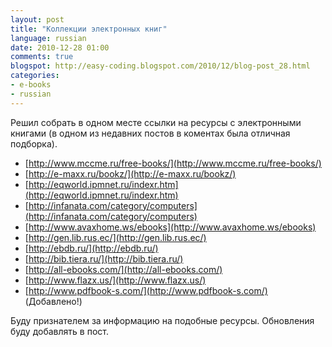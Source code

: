 ```yaml
---
layout: post
title: "Коллекции электронных книг"
language: russian
date: 2010-12-28 01:00
comments: true
blogspot: http://easy-coding.blogspot.com/2010/12/blog-post_28.html
categories:
- e-books
- russian
---
```

Решил собрать в одном месте ссылки на ресурсы с электронными книгами (в одном из недавних постов в коментах была отличная подборка).

* [http://www.mccme.ru/free-books/](http://www.mccme.ru/free-books/)
* [http://e-maxx.ru/bookz/](http://e-maxx.ru/bookz/)
* [http://eqworld.ipmnet.ru/indexr.htm](http://eqworld.ipmnet.ru/indexr.htm)
* [http://infanata.com/category/computers](http://infanata.com/category/computers)
* [http://www.avaxhome.ws/ebooks](http://www.avaxhome.ws/ebooks)
* [http://gen.lib.rus.ec/](http://gen.lib.rus.ec/)
* [http://ebdb.ru/](http://ebdb.ru/)
* [http://bib.tiera.ru/](http://bib.tiera.ru/)
* [http://all-ebooks.com/](http://all-ebooks.com/)
* [http://www.flazx.us/](http://www.flazx.us/)
* [http://www.pdfbook-s.com/](http://www.pdfbook-s.com/) (Добавлено!)

Буду признателем за информацию на подобные ресурсы. Обновления буду добавлять в пост.
